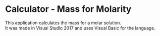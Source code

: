 # Calculator - Mass for Molarity
This application calculates the mass for a molar solution. <br />
It was made in Visual Studio 2017 and uses Visual Basic for the language. <br />
